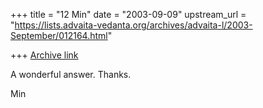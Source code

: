 +++
title = "12 Min"
date = "2003-09-09"
upstream_url = "https://lists.advaita-vedanta.org/archives/advaita-l/2003-September/012164.html"

+++
[Archive link](https://lists.advaita-vedanta.org/archives/advaita-l/2003-September/012164.html)

A wonderful answer. Thanks.

Min 

